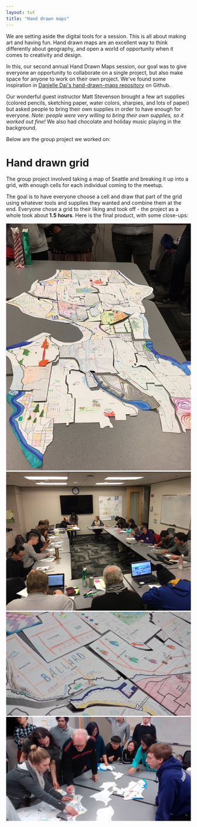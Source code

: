 ```yaml
---
layout: tut
title: "Hand drawn maps"
---
```


We are setting aside the digital tools for a session. This is all about making art and having fun. Hand drawn maps are an excellent way to think differently about geography, and open a world of opportunity when it comes to creativity and design.

In this, our second annual Hand Drawn Maps session, our goal was to give everyone an opportunity to collaborate on a single project, but also make space for anyone to work on their own project. We've found some inspiration in [Danielle Dai's hand-drawn-maps repository](https://github.com/ddai/hand-drawn-maps) on Github.

Our wonderful guest instructor Matt Stevenson brought a few art supplies (colored pencils, sketching paper, water colors, sharpies, and lots of paper) but asked people to bring their own supplies in order to have enough for everyone. *Note: people were very willing to bring their own supplies, so it worked out fine!* We also had chocolate and holiday music playing in the background.

Below are the group project we worked on:

# Hand drawn grid

The group project involved taking a map of Seattle and breaking it up into a grid, with enough cells for each individual coming to the meetup.

The goal is to have everyone choose a cell and draw that part of the grid using whatever tools and supplies they wanted and combine them at the end. Everyone chose a grid to their liking and took off - the project as a whole took about **1.5 hours**. Here is the final product, with some close-ups:

![](/img/tut_HandDrawnSeattle1.jpg)
![](/img/tut_HandDrawnSeattle2.jpg)
![](/img/tut_HandDrawnSeattle3.jpg)
![](/img/tut_HandDrawnSeattle4.jpg)
